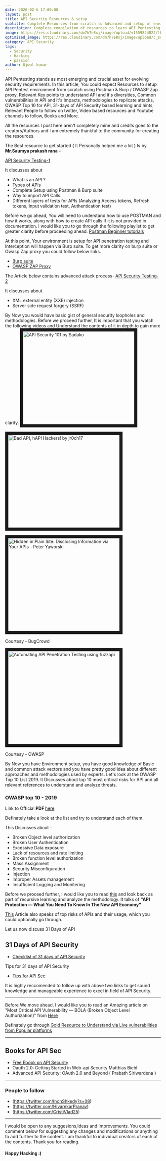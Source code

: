 ```yaml
---
date: 2020-02-6 17:00:00
layout: post
title: API Security Resources & setup
subtitle: Complete Resources from scratch to Advanced and setup of environment for Noobs.
description: Complete compilation of resources to learn API Pentesting, which consists of resources for absolute beginners to advanced levels.
image: https://res.cloudinary.com/dm7h7e8xj/image/upload/v1559824822/theme15_oqsl4z.jpg
optimized_image: https://res.cloudinary.com/dm7h7e8xj/image/upload/c_scale,w_380/v1559824822/theme15_oqsl4z.jpg
category: API Security
tags:
  - Security
  - Hacking
  - passion
author: Ujwal kumar
---
```


API Pentesting stands as most emerging and crucial asset for evolving security requirements. In this article, You could expect Resources to setup API Pentest environment from scratch using Postman & Burp / OWASP Zap proxy, Relevant Key points to understand API and it's diversities, Common vulnerabilities in API and it's Impacts, methodologies to replicate attacks, OWASP Top 10 for API, 31-days of API Security based learning and hints, Relevant People to follow on twitter, Video based resources and Youtube channels to follow, Books and More. 

All the resources I post here aren't completely mine and credits goes to the creators/Authors and I am extremely thankful to the community for creating the resources.

The Best resource to get started ( It Personally helped me a lot ) Is by **Mr.Saumya prakash rana** -

[API Security Testing-1 ](https://medium.com/datadriveninvestor/api-security-testing-part-1-b0fc38228b93)

It discusses about 
* What is an API ?
* Types of APIs
* Complete Setup using Postman & Burp suite
* Way to import API Calls.
* Different layers of tests for APIs (Analyzing Access tokens, Refresh tokens, Input validation test, Authentication test)

Before we go ahead, You will need to understand how to use POSTMAN and how it works, along with how to create API calls if it is not provided in documentation. I would like you to go through the following playlist to get greater clarity before proceeding ahead.
[Postman Beginner tutorials](https://www.youtube.com/playlist?list=PLhW3qG5bs-L-oT0GenwPLcJAPD_SiFK3C)

At this point, Your environment is setup for API penetration testing and Interception will happen via Burp suite. To get more clarity on burp suite or Owasp Zap proxy you could follow below links.
* [Burp suite](https://portswigger.net/burp/documentation/desktop/getting-started)
* [OWASP ZAP Proxy](https://www.zaproxy.org)

The Article below contains advanced attack process-
[API Security Testing-2 ](https://medium.com/@saumyaprakashrana_51250/api-security-testing-part-2-67ae9fb9c12)

It discusses about
* XML external entity (XXE) injection
* Server side request forgery (SSRF)

By Now you would have basic gist of general security loopholes and methodologies. Before we proceed further, It is important that you watch the following videos and Understand the contents of it in depth to gain more clarity.
<a href="http://www.youtube.com/watch?feature=player_embedded&v=ijalD2NkRFg
" target="_blank"><img src="http://img.youtube.com/vi/ijalD2NkRFg/0.jpg" 
alt="API Security 101 by Sadako" width="360" height="300" border="10" /></a>


<a href="http://www.youtube.com/watch?feature=player_embedded&v=UT7-ZVawdzA
" target="_blank"><img src="http://img.youtube.com/vi/UT7-ZVawdzA/0.jpg" 
alt="Bad API, hAPI Hackers! by jr0ch17" width="360" height="300" border="10" /></a>


<a href="http://www.youtube.com/watch?feature=player_embedded&v=jBi3a-dXsM8
" target="_blank"><img src="http://img.youtube.com/vi/jBi3a-dXsM8/0.jpg" 
alt="Hidden in Plain Site: Disclosing Information via Your APIs - Peter Yaworski" width="360" height="300" border="10" /></a>

Courtesy - BugCrowd

<a href="http://www.youtube.com/watch?feature=player_embedded&v=43G_nSTdxLk
" target="_blank"><img src="http://img.youtube.com/vi/43G_nSTdxLk/0.jpg" 
alt="Automating API Penetration Testing using fuzzapi" width="360" height="300" border="10" /></a>

Courtesy - OWASP

By Now you have Environment setup, you have good knowledge of Basic and common attack vectors and you have pretty good idea about different approaches and methodologies used by experts. Let's look at the OWASP Top 10 List 2019. It Discusses about top 10 most critical risks for API and all relevant references to understand and analyze threats. 

### OWASP top 10 - 2019

Link to Official **PDF** [here](https://github.com/OWASP/API-Security/blob/master/2019/en/dist/owasp-api-security-top-10.pdf?utm_content=111213411&utm_medium=social&utm_source=twitter&hss_channel=tw-1283572250)

Definately take a look at the list and try to understand each of them.

This Discusses about - 
* Broken Object level authorization
* Broken User Authentication
* Excessive Data exposure
* Lack of resources and rate limiting
* Broken function level authorization
* Mass Assignment
* Security Misconfiguration
* Injection
* Improper Assets management 
* Insufficient Logging and Monitering

Before we proceed further, I would like you to read [this](https://medium.com/salt-security/https-medium-com-salt-security-api-protection-what-you-need-to-know-60b14c3f2858) and look back as part of recursive learning and analyze the methodology.
It talks of **"API Protection — What You Need To Know In The New API Economy"**

[This](https://apifriends.com/api-security/top-risks-to-api-security/amp/?__twitter_impression=true) Article also speaks of top risks of APIs and their usage, which you could optionally go through.

Let us now discuss 31 Days of API

## 31 Days of API Security

* [Checklist of 31 days of API Security](https://drive.google.com/open?id=1I-KwfmnRVSEIGbynVJWuqitcsBnM54v2)

Tips for 31 days of API Security 

* [Tips for API Sec](https://github.com/smodnix/31-days-of-API-Security-Tips)

It is highly reccomended to follow up with above two links to get sound knowledge and manageable experience to excel in field of API Security.

***

Before We move ahead, I would like you to read an Amazing article on "Most Critical API Vulnerability — BOLA (Broken Object Level Authorization)" from [Here](https://medium.com/@inonst/a-deep-dive-on-the-most-critical-api-vulnerability-bola-1342224ec3f2)

Definately go through
[Gold Resource to Understand via Live vulnerabilities from Popular platforms](https://apisecurity.io/full-archive/)

***

## Books for API Sec
* [Free Ebook on API Security](https://developer.okta.com/books/api-security/#table-of-contents)
* Oauth 2.0: Getting Started in Web-api Security Matthias Biehl
* Advanced API Security: OAuth 2.0 and Beyond ( Prabath Siriwardena )

***
### People to follow
* (https://twitter.com/InonShkedy?s=08)
* (https://twitter.com/HivarekarPranav)
* (https://twitter.com/CristiVlad25)

***

I would be open to any suggesions,Ideas and Improvements. You could comment below for suggesting any changes and modifications or anything to add further to the content. I am thankful to individual creators of each of the contents. Thank you for reading.

#### Happy Hacking :) 
